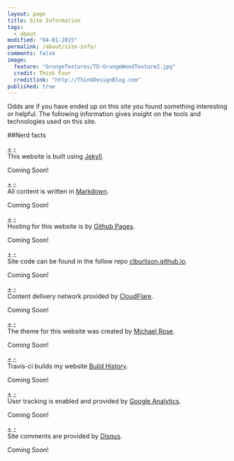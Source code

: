 ```yaml
---
layout: page
title: Site Information
tags: 
  - about
modified: "04-01-2015"
permalink: /about/site-info/
comments: false
image: 
  feature: "GrungeTextures/TD-GrungeWoodTexture2.jpg"
  credit: Think Four
  creditlink: "http://ThinkDesignBlog.com"
published: true
---
```


Odds are if you have ended up on this site you found something interesting or helpful. The following information gives insight on the tools and technologies used on this site. 

##Nerd facts

<div class='more'>
    <a href="#hide1" class="hide" id="hide1">+</a>
    <a href="#show1" class="show" id="show1">-</a>
    <div class="collapse-head"> This website is built using <u><a href= "http://jekyllrb.com">Jekyll</a></u>. </div>
        <div class="list">
            <p> Coming Soon! </p>
        </div>
</div>
<div class='more'>
    <a href="#hide2" class="hide" id="hide2">+</a>
    <a href="#show2" class="show" id="show2">-</a>
    <div class="collapse-head"> All content is written in <u><a href= "http://en.wikipedia.org/wiki/Markdown">Markdown</a></u>. </div>
        <div class="list">
            <p> Coming Soon! </p>
        </div>
</div>
<div class='more'>
    <a href="#hide3" class="hide" id="hide3">+</a>
    <a href="#show3" class="show" id="show3">-</a>
    <div class="collapse-head"> Hosting for this website is by <u><a href= "https://pages.github.com/">Github Pages</a></u>. </div>
        <div class="list">
            <p> Coming Soon! </p>
        </div>
</div>
<div class='more'>
    <a href="#hide4" class="hide" id="hide4">+</a>
    <a href="#show4" class="show" id="show4">-</a>
    <div class="collapse-head"> Site code can be found in the follow repo <u><a href= "https://github.com/clburlison/clburlison.github.io">clburlison.github.io</a></u>. </div>
        <div class="list">
            <p> Coming Soon! </p>
        </div>
</div>
<div class='more'>
    <a href="#hide5" class="hide" id="hide5">+</a>
    <a href="#show5" class="show" id="show5">-</a>
    <div class="collapse-head"> Content delivery network provided by <u><a href= "http://www.cloudflare.com">CloudFlare</a></u>. </div>
        <div class="list">
            <p> Coming Soon! </p>
        </div>
</div>
<div class='more'>
    <a href="#hide6" class="hide" id="hide6">+</a>
    <a href="#show6" class="show" id="show6">-</a>
    <div class="collapse-head"> The theme for this website was created by <u><a href= "https://mademistakes.com/">Michael Rose</a></u>. </div>
        <div class="list">
            <p> Coming Soon! </p>
        </div>
</div>
<div class='more'>
    <a href="#hide7" class="hide" id="hide7">+</a>
    <a href="#show7" class="show" id="show7">-</a>
    <div class="collapse-head"> Travis-ci builds my website <u><a href= "https://travis-ci.org/clburlison/clburlison.github.io/builds">Build History</a></u>. </div>
        <div class="list">
            <p> Coming Soon! </p>
        </div>
</div>
<div class='more'>
    <a href="#hide8" class="hide" id="hide8">+</a>
    <a href="#show8" class="show" id="show8">-</a>
    <div class="collapse-head"> User tracking is enabled and provided by <u><a href= "https://www.google.com/analytics/">Google Analytics</a></u>. </div>
        <div class="list">
            <p> Coming Soon! </p>
        </div>
</div>
<div class='more'>
    <a href="#hide9" class="hide" id="hide9">+</a>
    <a href="#show9" class="show" id="show9">-</a>
    <div class="collapse-head"> Site comments are provided by <u><a href= "https://disqus.com">Disqus</a></u>. </div>
        <div class="list">
            <p> Coming Soon! </p>
        </div>
</div>